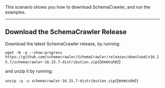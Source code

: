 This scenario shows you how to download SchemaCrawler, and run the examples.

-----

## Download the SchemaCrawler Release
Download the latest SchemaCrawler release, by running:

`wget -N -q --show-progress  https://github.com/schemacrawler/SchemaCrawler/releases/download/v16.15.7/schemacrawler-16.15.7-distribution.zip`{{execute}}

and unzip it by running:

`unzip -q -u schemacrawler-16.15.7-distribution.zip`{{execute}}
